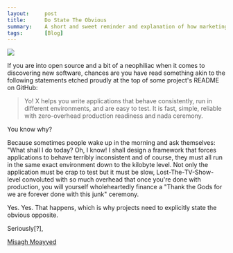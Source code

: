 ```yaml
---
layout:     post
title:      Do State The Obvious
summary:    A short and sweet reminder and explanation of how marketing in tech works.
tags:       [Blog]
---
```


![](http://assets.amuniversal.com/2d9dac40554801363c91005056a9545d)

If you are into open source and a bit of a neophiliac when it comes to discovering new software, chances are you have read something akin to the following statements etched proudly at the top of some project's README on GitHub:

> Yo! X helps you write applications that behave consistently, run in different environments, and are easy to test. It is fast, simple, reliable with zero-overhead production readiness and nada ceremony.

You know why?

Because sometimes people wake up in the morning and ask themselves: "What shall I do today? Oh, I know! I shall design a framework that forces applications to behave terribly inconsistent and of course, they must all run in the same exact environment down to the kilobyte level. Not only the application must be crap to test but it must be slow, Lost-The-TV-Show-level convoluted with so much overhead that once you're done with production, you will yourself wholeheartedly finance a "Thank the Gods for we are forever done with this junk" ceremony.

Yes. Yes. That happens, which is why projects need to explicitly state the obvious opposite.

Seriously[?],

[Misagh Moayyed](https://twitter.com/misagh84)

